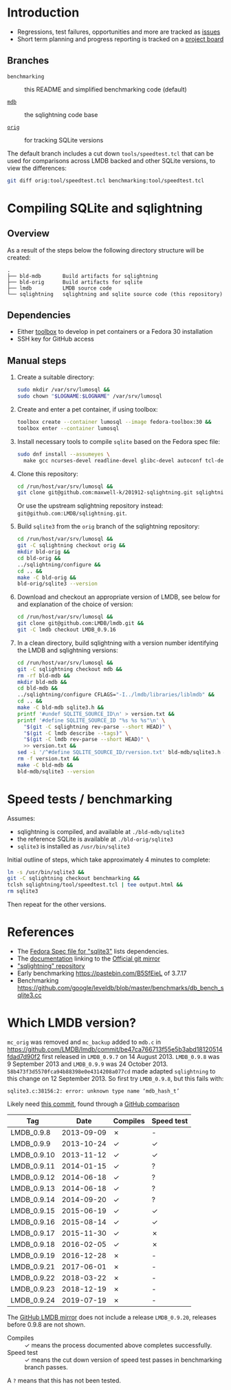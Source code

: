 # Introduction

- Regressions, test failures, opportunities and more are tracked as
  [issues](https://github.com/maxwell-k/201912-sqlightning/issues)
- Short term planning and progress reporting is tracked on a
  [project board](https://github.com/maxwell-k/201912-sqlightning/projects/1)

## Branches

<dl>
<dt>

`benchmarking`

</dt>
<dd>this README and simplified benchmarking code (default)</dd>
<dt>

[`mdb`](https://github.com/maxwell-k/201912-sqlightning/tree/mdb)

</dt>
<dd>the sqlightning code base</dd>
<dt>

[`orig`](https://github.com/maxwell-k/201912-sqlightning/tree/orig)

</dt>
<dd>for tracking SQLite versions</dd>
</dl>

The default branch includes a cut down `tools/speedtest.tcl` that can be used
for comparisons across LMDB backed and other SQLite versions, to view the
differences:

```sh
git diff orig:tool/speedtest.tcl benchmarking:tool/speedtest.tcl
```

# Compiling SQLite and sqlightning

## Overview

As a result of the steps below the following directory structure will be
created:

```
.
├── bld-mdb       Build artifacts for sqlightning
├── bld-orig      Build artifacts for sqlite
├── lmdb          LMDB source code
└── sqlightning   sqlightning and sqlite source code (this repository)
```

## Dependencies

- Either [toolbox](https://github.com/containers/toolbox) to develop in pet
  containers or a Fedora 30 installation
- SSH key for GitHub access

## Manual steps

1. Create a suitable directory:

   ```sh
   sudo mkdir /var/srv/lumosql &&
   sudo chown "$LOGNAME:$LOGNAME" /var/srv/lumosql
   ```

2. Create and enter a pet container, if using toolbox:

   ```sh
   toolbox create --container lumosql --image fedora-toolbox:30 &&
   toolbox enter --container lumosql
   ```

3. Install necessary tools to compile `sqlite` based on the Fedora spec file:

   ```sh
   sudo dnf install --assumeyes \
     make gcc ncurses-devel readline-devel glibc-devel autoconf tcl-devel
   ```

4. Clone this repository:

   ```sh
   cd /run/host/var/srv/lumosql &&
   git clone git@github.com:maxwell-k/201912-sqlightning.git sqlightning`
   ```

   Or use the upstream sqlightning repository instead:
   `git@github.com:LMDB/sqlightning.git`.

5. Build `sqlite3` from the `orig` branch of the sqlightning repository:

   ```sh
   cd /run/host/var/srv/lumosql &&
   git -C sqlightning checkout orig &&
   mkdir bld-orig &&
   cd bld-orig &&
   ../sqlightning/configure &&
   cd .. &&
   make -C bld-orig &&
   bld-orig/sqlite3 --version
   ```

6. Download and checkout an appropriate version of LMDB, see below for and
   explanation of the choice of version:

   ```sh
   cd /run/host/var/srv/lumosql &&
   git clone git@github.com:LMDB/lmdb.git &&
   git -C lmdb checkout LMDB_0.9.16
   ```

7. In a clean directory, build sqlightning with a version number identifying the
   LMDB and sqlightning versions:

   ```sh
   cd /run/host/var/srv/lumosql &&
   git -C sqlightning checkout mdb &&
   rm -rf bld-mdb &&
   mkdir bld-mdb &&
   cd bld-mdb &&
   ../sqlightning/configure CFLAGS="-I../lmdb/libraries/liblmdb" &&
   cd .. &&
   make -C bld-mdb sqlite3.h &&
   printf '#undef SQLITE_SOURCE_ID\n' > version.txt &&
   printf '#define SQLITE_SOURCE_ID "%s %s %s"\n' \
     "$(git -C sqlightning rev-parse --short HEAD)" \
     "$(git -C lmdb describe --tags)" \
     "$(git -C lmdb rev-parse --short HEAD)" \
     >> version.txt &&
   sed -i '/^#define SQLITE_SOURCE_ID/rversion.txt' bld-mdb/sqlite3.h &&
   rm -f version.txt &&
   make -C bld-mdb &&
   bld-mdb/sqlite3 --version
   ```

# Speed tests / benchmarking

Assumes:

- sqlightning is compiled, and available at `./bld-mdb/sqlite3`
- the reference SQLite is available at `./bld-orig/sqlite3`
- `sqlite3` is installed as `/usr/bin/sqlite3`

Initial outline of steps, which take approximately 4 minutes to complete:

```sh
ln -s /usr/bin/sqlite3 &&
git -C sqlightning checkout benchmarking &&
tclsh sqlightning/tool/speedtest.tcl | tee output.html &&
rm sqlite3
```

Then repeat for the other versions.

# References

- The
  [Fedora Spec file for "sqlite3"](https://apps.fedoraproject.org/packages/sqlite/sources/)
  lists dependencies.
- The [documentation](https://sqlite.org/whynotgit.html#getthecode) linking to
  the [Official git mirror](https://github.com/sqlite/sqlite)
- ["sqlightning" repository](https://github.com/LMDB/sqlightning)
- Early benchmarking <https://pastebin.com/B5SfEieL> of 3.7.17
- Benchmarking
  <https://github.com/google/leveldb/blob/master/benchmarks/db_bench_sqlite3.cc>

# Which LMDB version?

`mc_orig` was removed and `mc_backup` added to `mdb.c` in
<https://github.com/LMDB/lmdb/commit/be47ca766713f55e5b3abd18120514fdad7d90f2>
first released in `LMDB_0.9.7` on 14 August 2013. `LMDB_0.9.8` was 9 September
2013 and `LMDB_0.9.9` was 24 October 2013.
`58b473f3d5570fca94b88398e0e4314208a077cd` made adapted `sqlightning` to this
change on 12 September 2013. So first try `LMDB_0.9.8`, but this fails with:

`sqlite3.c:38156:2: error: unknown type name ‘mdb_hash_t’`

Likely need
[this commit](https://github.com/LMDB/lmdb/commit/01dfb2083dd690707a062cabb03801bfad1a6859),
found through a
[GitHub comparison](https://github.com/LMDB/lmdb/compare/LMDB_0.9.8...LMDB_0.9.9)

| Tag         | Date       | Compiles | Speed test |
| ----------- | ---------- | -------- | ---------- |
| LMDB_0.9.8  | 2013-09-09 | ✗        | -          |
| LMDB_0.9.9  | 2013-10-24 | ✓        | ✓          |
| LMDB_0.9.10 | 2013-11-12 | ✓        | ✓          |
| LMDB_0.9.11 | 2014-01-15 | ✓        | ?          |
| LMDB_0.9.12 | 2014-06-18 | ✓        | ?          |
| LMDB_0.9.13 | 2014-06-18 | ✓        | ?          |
| LMDB_0.9.14 | 2014-09-20 | ✓        | ?          |
| LMDB_0.9.15 | 2015-06-19 | ✓        | ✓          |
| LMDB_0.9.16 | 2015-08-14 | ✓        | ✓          |
| LMDB_0.9.17 | 2015-11-30 | ✓        | ✗          |
| LMDB_0.9.18 | 2016-02-05 | ✓        | ✗          |
| LMDB_0.9.19 | 2016-12-28 | ✗        | -          |
| LMDB_0.9.21 | 2017-06-01 | ✗        | -          |
| LMDB_0.9.22 | 2018-03-22 | ✗        | -          |
| LMDB_0.9.23 | 2018-12-19 | ✗        | -          |
| LMDB_0.9.24 | 2019-07-19 | ✗        | -          |

The [GitHub LMDB mirror](https://github.com/LMDB/lmdb/releases) does not include
a release `LMDB_0.9.20`, releases before 0.9.8 are not shown.

<dl>
<dt>Compiles</dt>
<dd>✓ means the process documented above completes successfully.</dd>
<dt>Speed test<dt>
<dd>✓ means the cut down version of speed test passes in benchmarking branch
passes.</dd>
</dl>

A `?` means that this has not been tested.
